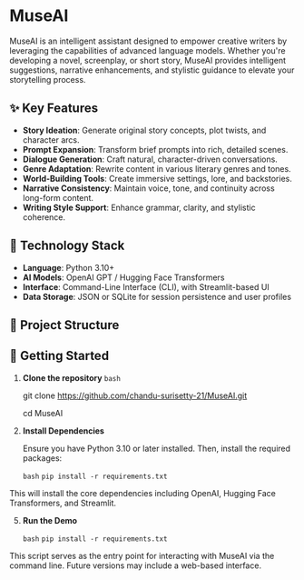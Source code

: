 
# MuseAI

MuseAI is an intelligent assistant designed to empower creative writers by leveraging the capabilities of advanced language models. Whether you're developing a novel, screenplay, or short story, MuseAI provides intelligent suggestions, narrative enhancements, and stylistic guidance to elevate your storytelling process.

## ✨ Key Features

- **Story Ideation**: Generate original story concepts, plot twists, and character arcs.
- **Prompt Expansion**: Transform brief prompts into rich, detailed scenes.
- **Dialogue Generation**: Craft natural, character-driven conversations.
- **Genre Adaptation**: Rewrite content in various literary genres and tones.
- **World-Building Tools**: Create immersive settings, lore, and backstories.
- **Narrative Consistency**: Maintain voice, tone, and continuity across long-form content.
- **Writing Style Support**: Enhance grammar, clarity, and stylistic coherence.

## 🧰 Technology Stack

- **Language**: Python 3.10+
- **AI Models**: OpenAI GPT / Hugging Face Transformers
- **Interface**: Command-Line Interface (CLI), with Streamlit-based UI
- **Data Storage**: JSON or SQLite for session persistence and user profiles

## 📁 Project Structure
## 🚀 Getting Started

1. **Clone the repository**
   ```bash```
   
   git clone https://github.com/chandu-surisetty-21/MuseAI.git
   
   cd MuseAI

3. **Install Dependencies**

	Ensure you have Python 3.10 or later installed. Then, install the required packages:

	```bash```
	```pip install -r requirements.txt```

This will install the core dependencies including OpenAI, Hugging Face Transformers, and Streamlit.

5. **Run the Demo**

	```bash```
	```pip install -r requirements.txt```

This script serves as the entry point for interacting with MuseAI via the command line. Future versions may include a web-based interface.
